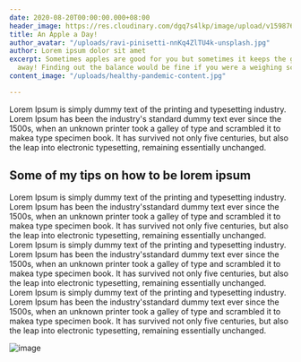 ```yaml
---
date: 2020-08-20T00:00:00.000+08:00
header_image: https://res.cloudinary.com/dgq7s4lkp/image/upload/v1598761543/uploads_dev/placeholder_fww9hi.png
title: An Apple a Day!
author_avatar: "/uploads/ravi-pinisetti-nnKq4ZlTU4k-unsplash.jpg"
author: Lorem ipsum dolor sit amet
excerpt: Sometimes apples are good for you but sometimes it keeps the good doctors
  away! Finding out the balance would be fine if you were a weighing scale
content_image: "/uploads/healthy-pandemic-content.jpg"

---
```

Lorem Ipsum is simply dummy text of the printing and typesetting industry. Lorem Ipsum has been the industry's standard dummy text ever since the 1500s, when an unknown printer took a galley of type and scrambled it to makea type specimen book. It has survived not only five centuries, but also the leap into electronic typesetting, remaining essentially unchanged.

## Some of my tips on how to be lorem ipsum

Lorem Ipsum is simply dummy text of the printing and typesetting industry. Lorem Ipsum has been the industry'sstandard dummy text ever since the 1500s, when an unknown printer took a galley of type and scrambled it to makea type specimen book. It has survived not only five centuries, but also the leap into electronic typesetting, remaining essentially unchanged. Lorem Ipsum is simply dummy text of the printing and typesetting industry. Lorem Ipsum has been the industry'sstandard dummy text ever since the 1500s, when an unknown printer took a galley of type and scrambled it to makea type specimen book. It has survived not only five centuries, but also the leap into electronic typesetting, remaining essentially unchanged. Lorem Ipsum is simply dummy text of the printing and typesetting industry. Lorem Ipsum has been the industry'sstandard dummy text ever since the 1500s, when an unknown printer took a galley of type and scrambled it to makea type specimen book. It has survived not only five centuries, but also the leap into electronic typesetting, remaining essentially unchanged.

![image](https://res.cloudinary.com/dgq7s4lkp/image/upload/v1598761543/uploads_dev/placeholder_fww9hi.png)